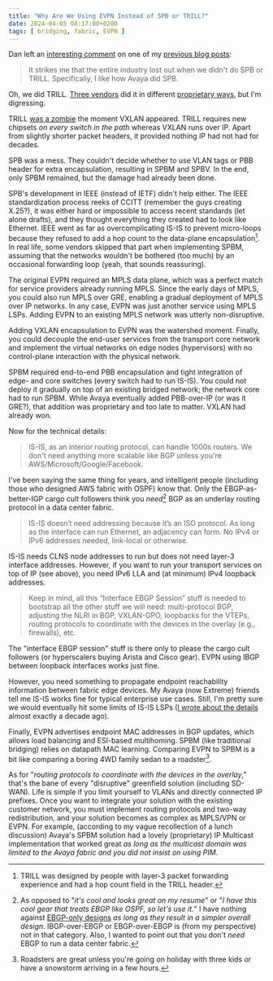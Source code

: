 ```yaml
---
title: "Why Are We Using EVPN Instead of SPB or TRILL?"
date: 2024-04-05 08:17:00+0200
tags: [ bridging, fabric, EVPN ]
---
```

Dan left an [interesting comment](https://blog.ipspace.net/2024/03/arista-interface-ebgp.html#2153) on one of my [previous blog posts](https://blog.ipspace.net/2024/03/arista-interface-ebgp.html):

> It strikes me that the entire industry lost out when we didn't do SPB or TRILL. Specifically, I like how Avaya did SPB.

Oh, we did TRILL. [Three vendors](https://blog.ipspace.net/2022/05/cisco-fabric-path-and-friends.html) did it in different [proprietary ways](https://blog.ipspace.net/2011/03/dont-lie-about-proprietary-protocols.html), but I'm digressing.
<!--more-->
TRILL [was a zombie](https://blog.ipspace.net/2012/08/the-state-of-trill.html) the moment VXLAN appeared. TRILL requires new chipsets _on every switch in the path_ whereas VXLAN runs over IP. Apart from slightly shorter packet headers, it provided nothing IP had not had for decades.

SPB was a mess. They couldn't decide whether to use VLAN tags or PBB header for extra encapsulation, resulting in SPBM and SPBV. In the end, only SPBM remained, but the damage had already been done.

SPB's development in IEEE (instead of IETF) didn't help either. The IEEE standardization process reeks of CCITT (remember the guys creating X.25?), it was either hard or impossible to access recent standards (let alone drafts), and they thought everything they created had to look like Ethernet. IEEE went as far as overcomplicating IS-IS to prevent micro-loops because they refused to add a hop count to the data-plane encapsulation[^THC]. In real life, some vendors skipped that part when implementing SPBM, assuming that the networks wouldn't be bothered (too much) by an occasional forwarding loop (yeah, that sounds reassuring).

[^THC]: TRILL was designed by people with layer-3 packet forwarding experience and had a hop count field in the TRILL header.

The original EVPN required an MPLS data plane, which was a perfect match for service providers already running MPLS. Since the early days of MPLS, you could also run MPLS over GRE, enabling a gradual deployment of MPLS over IP networks. In any case, EVPN was just another service using MPLS LSPs. Adding EVPN to an existing MPLS network was utterly non-disruptive.

Adding VXLAN encapsulation to EVPN was the watershed moment. Finally, you could decouple the end-user services from the transport core network and implement the virtual networks on edge nodes (hypervisors) with no control-plane interaction with the physical network.

SPBM required end-to-end PBB encapsulation and tight integration of edge- and core switches (every switch had to run IS-IS). You could not deploy it gradually on top of an existing bridged network; the network core had to run SPBM. While Avaya eventually added PBB-over-IP (or was it GRE?), that addition was proprietary and too late to matter. VXLAN had already won.

Now for the technical details:

> IS-IS, as an interior routing protocol, can handle 1000s routers. We don't need anything more scalable like BGP unless you're AWS/Microsoft/Google/Facebook.

I've been saying the same thing for years, and intelligent people (including those who designed AWS fabric with OSPF) know that. Only the EBGP-as-better-IGP cargo cult followers think you _need_[^IC] BGP as an underlay routing protocol in a data center fabric.

[^IC]: As opposed to "_it's cool and looks great on my resume_" or "_I have this cool gear that treats EBGP like OSPF, so let's use it._" I have nothing against [EBGP-only designs](/2024/04/repost-ebgp-only-sp-network.html) _as long as they result in a simpler overall design_. IBGP-over-EBGP or EBGP-over-EBGP is (from my perspective) not in that category. Also, I wanted to point out that you don't *need* EBGP to run a data center fabric.

> IS-IS doesn’t need addressing because it’s an ISO protocol. As long as the interface can run Ethernet, an adjacency can form. No IPv4 or IPv6 addresses needed, link-local or otherwise.

IS-IS needs CLNS node addresses to run but does not need layer-3 interface addresses. However, if you want to run your transport services on top of IP (see above), you need IPv6 LLA and (at minimum) IPv4 loopback addresses.

> Keep in mind, all this “Interface EBGP Session” stuff is needed to bootstrap all the other stuff we will need: multi-protocol BGP, adjusting the NLRI in BGP, VXLAN-GPO, loopbacks for the VTEPs, routing protocols to coordinate with the devices in the overlay (e.g., firewalls), etc.

The "interface EBGP session" stuff is there only to please the cargo cult followers (or hyperscalers buying Arista and Cisco gear). EVPN using IBGP between loopback interfaces works just fine.

However, you need something to propagate endpoint reachability information between fabric edge devices. My Avaya (now Extreme) friends tell me IS-IS works fine for typical enterprise use cases. Still, I'm pretty sure we would eventually hit some limits of IS-IS LSPs ([I wrote about the details](https://blog.ipspace.net/2014/04/is-is-in-avayas-spb-fabric-one-protocol.html) almost exactly a decade ago).

Finally, EVPN advertises endpoint MAC addresses in BGP updates, which allows load balancing and ESI-based multihoming. SPBM (like traditional bridging) relies on datapath MAC learning. Comparing EVPN to SPBM is a bit like comparing a boring 4WD family sedan to a roadster[^RDS].

[^RDS]: Roadsters are great unless you're going on holiday with three kids or have a snowstorm arriving in a few hours.

As for "*routing protocols to coordinate with the devices in the overlay*," that's the bane of every "disruptive" greenfield solution (including SD-WAN). Life is simple if you limit yourself to VLANs and directly connected IP prefixes. Once you want to integrate your solution with the existing customer network, you must implement routing protocols and two-way redistribution, and your solution becomes as complex as MPLS/VPN or EVPN. For example, (according to my vague recollection of a lunch discussion) Avaya's SPBM solution had a lovely (proprietary) IP Multicast implementation that worked great *as long as the multicast domain was limited to the Avaya fabric and you did not insist on using PIM*.